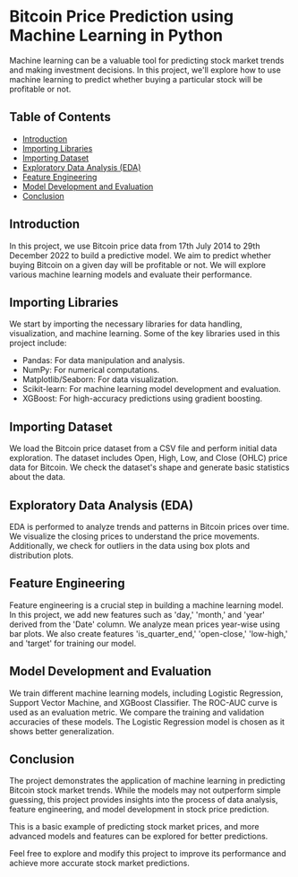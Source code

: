 # Bitcoin Price Prediction using Machine Learning in Python

Machine learning can be a valuable tool for predicting stock market trends and making investment decisions. In this project, we'll explore how to use machine learning to predict whether buying a particular stock will be profitable or not.

## Table of Contents
- [Introduction](#introduction)
- [Importing Libraries](#importing-libraries)
- [Importing Dataset](#importing-dataset)
- [Exploratory Data Analysis (EDA)](#exploratory-data-analysis)
- [Feature Engineering](#feature-engineering)
- [Model Development and Evaluation](#model-development-and-evaluation)
- [Conclusion](#conclusion)

## Introduction

In this project, we use Bitcoin price data from 17th July 2014 to 29th December 2022 to build a predictive model. We aim to predict whether buying Bitcoin on a given day will be profitable or not. We will explore various machine learning models and evaluate their performance.

## Importing Libraries

We start by importing the necessary libraries for data handling, visualization, and machine learning. Some of the key libraries used in this project include:

- Pandas: For data manipulation and analysis.
- NumPy: For numerical computations.
- Matplotlib/Seaborn: For data visualization.
- Scikit-learn: For machine learning model development and evaluation.
- XGBoost: For high-accuracy predictions using gradient boosting.

## Importing Dataset

We load the Bitcoin price dataset from a CSV file and perform initial data exploration. The dataset includes Open, High, Low, and Close (OHLC) price data for Bitcoin. We check the dataset's shape and generate basic statistics about the data.

## Exploratory Data Analysis (EDA)

EDA is performed to analyze trends and patterns in Bitcoin prices over time. We visualize the closing prices to understand the price movements. Additionally, we check for outliers in the data using box plots and distribution plots.

## Feature Engineering

Feature engineering is a crucial step in building a machine learning model. In this project, we add new features such as 'day,' 'month,' and 'year' derived from the 'Date' column. We analyze mean prices year-wise using bar plots. We also create features 'is_quarter_end,' 'open-close,' 'low-high,' and 'target' for training our model.

## Model Development and Evaluation

We train different machine learning models, including Logistic Regression, Support Vector Machine, and XGBoost Classifier. The ROC-AUC curve is used as an evaluation metric. We compare the training and validation accuracies of these models. The Logistic Regression model is chosen as it shows better generalization.

## Conclusion

The project demonstrates the application of machine learning in predicting Bitcoin stock market trends. While the models may not outperform simple guessing, this project provides insights into the process of data analysis, feature engineering, and model development in stock price prediction.

This is a basic example of predicting stock market prices, and more advanced models and features can be explored for better predictions.

Feel free to explore and modify this project to improve its performance and achieve more accurate stock market predictions.
